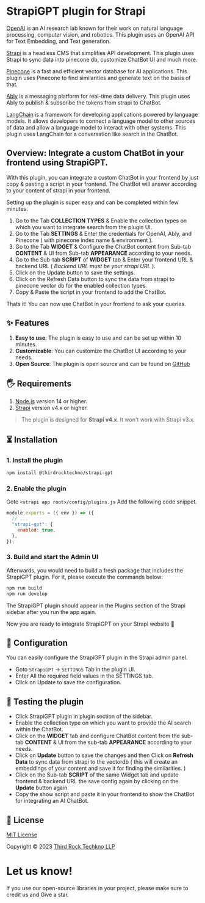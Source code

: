 # StrapiGPT plugin for Strapi

[OpenAI](https://openai.com/) is an AI research lab known for their work on natural language processing, computer vision, and robotics. This plugin uses an OpenAI API for Text Embedding, and Text generation.

[Strapi](https://strapi.io/) is a headless CMS that simplifies API development. This plugin uses Strapi to sync data into pinecone db, customize ChatBot UI and much more.

[Pinecone](https://www.pinecone.io/) is a fast and efficient vector database for AI applications. This plugin uses Pinecone to find similarities and generate text on the basis of that.

[Ably](https://ably.com/) is a messaging platform for real-time data delivery. This plugin uses Ably to publish & subscribe the tokens from strapi to ChatBot.

[LangChain](https://js.langchain.com/) is a framework for developing applications powered by language models. It allows developers to connect a language model to other sources of data and allow a language model to interact with other systems. This plugin uses LangChain for a conversation like search in the ChatBot.

## Overview: Integrate a custom ChatBot in your frontend using StrapiGPT.

With this plugin, you can integrate a custom ChatBot in your frontend by just copy & pasting a script in your frontend. The ChatBot will answer according to your content of strapi in your frontend.

Setting up the plugin is super easy and can be completed within few minutes.

1. Go to the Tab **COLLECTION TYPES** & Enable the collection types on which you want to integrate search from the plugin UI.
2. Go to the Tab **SETTINGS** & Enter the credentials for OpenAI, Ably, and Pinecone ( with pinecone index name & environment ).
3. Go to the Tab **WIDGET** & Configure the ChatBot content from Sub-tab **CONTENT** & UI from Sub-tab **APPEARANCE** according to your needs.
4. Go to the Sub-tab **SCRIPT** of **WIDGET** tab & Enter your frontend URL & backend URL ( *Backend URL must be your strapi URL* ).
5. Click on the Update button to save the settings.
6. Click on the Refresh Data button to sync the data from strapi to pinecone vector db for the enabled collection types.
7. Copy & Paste the script in your frontend to add the ChatBot.


Thats it! You can now use ChatBot in your frontend to ask your queries.

## ✨ Features

1. **Easy to use**: The plugin is easy to use and can be set up within 10 minutes.
1. **Customizable**: You can customize the ChatBot UI according to your needs.
1. **Open Source**: The plugin is open source and can be found on [GitHub](https://github.com/thirdrocktechno/strapi-plugin-chatgpt)

## 🖐 Requirements

1. [Node.js](https://nodejs.org/en/) version 14 or higher.
1. [Strapi](https://strapi.io/) version v4.x or higher.

> The plugin is designed for **Strapi v4.x**. It won't work with Strapi v3.x.


## ⏳ Installation

### 1. Install the plugin

<!-- use npm for installing plugin -->

```bash
npm install @thirdrocktechno/strapi-gpt
```

### 2. Enable the plugin

<!-- enable the plugin in the admin panel -->

Goto `<strapi app root>/config/plugins.js` Add the following code snippet.

```js
module.exports = ({ env }) => ({
  // ...
  "strapi-gpt": {
    enabled: true,
  },
});
```

### 3. Build and start the Admin UI

Afterwards, you would need to build a fresh package that includes the StrapiGPT plugin. For it, please execute the commands below:

<!-- build the admin UI -->

```bash
npm run build
npm run develop
```

The StrapiGPT plugin should appear in the Plugins section of the Strapi sidebar after you run the app again.

Now you are ready to integrate StrapiGPT on your Strapi website 🎉

## 🔧 Configuration

You can easily configure the StrapiGPT plugin in the Strapi admin panel.

- Goto `StrapiGPT` -> `SETTINGS` Tab in the plugin UI.
- Enter All the required field values in the SETTINGS tab.
- Click on Update to save the configuration.


## 📖 Testing the plugin

- Click StrapiGPT plugin in plugin section of the sidebar.
- Enable the collection type on which you want to provide the AI search within the ChatBot.
- Click on the **WIDGET** tab and configure ChatBot content from the sub-tab **CONTENT** & UI from the sub-tab **APPEARANCE** according to your needs.
- Click on **Update** button to save the changes and then Click on **Refresh Data** to sync data from strapi to the vectordb ( this will create an embeddings of your content and save it for finding the similarities. )
- Click on the Sub-tab **SCRIPT** of the same Widget tab and update frontend & backend URL the save config again by clicking on the **Update** button again.
- Copy the show script and paste it in your frontend to show the ChatBot for integrating an AI ChatBot.


## 📝 License

[MIT License](LICENSE.md)

Copyright © 2023 [Third Rock Techkno LLP](https://www.thirdrocktechkno.com/)

# Let us know!

If you use our open-source libraries in your project, please make sure to credit us and Give a star.
